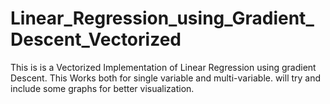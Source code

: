 # Linear_Regression_using_Gradient_Descent_Vectorized
This is is a Vectorized Implementation of Linear Regression using gradient Descent.
This Works both for single variable and multi-variable.
will try and include some graphs for better visualization.
